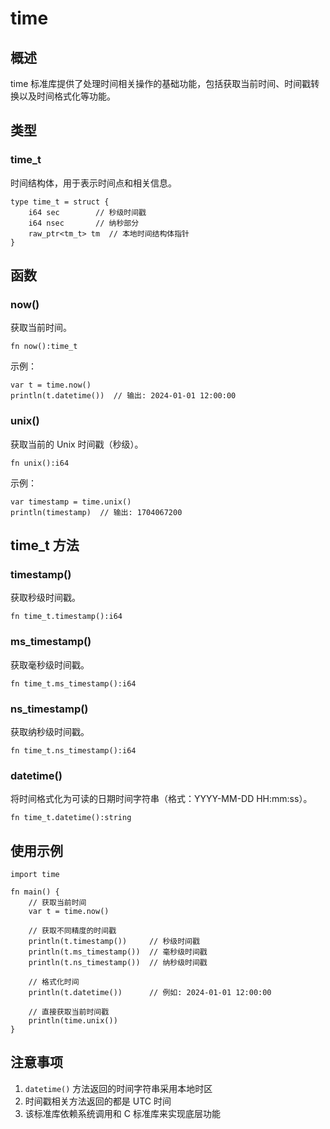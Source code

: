 # time

## 概述
time 标准库提供了处理时间相关操作的基础功能，包括获取当前时间、时间戳转换以及时间格式化等功能。

## 类型

### time_t
时间结构体，用于表示时间点和相关信息。

```nature
type time_t = struct {
    i64 sec        // 秒级时间戳
    i64 nsec       // 纳秒部分
    raw_ptr<tm_t> tm  // 本地时间结构体指针
}
```

## 函数

### now()
获取当前时间。

```nature
fn now():time_t
```

示例：
```nature
var t = time.now()
println(t.datetime())  // 输出: 2024-01-01 12:00:00
```

### unix()
获取当前的 Unix 时间戳（秒级）。

```nature
fn unix():i64
```

示例：
```nature
var timestamp = time.unix()
println(timestamp)  // 输出: 1704067200
```

## time_t 方法

### timestamp()
获取秒级时间戳。

```nature
fn time_t.timestamp():i64
```

### ms_timestamp()
获取毫秒级时间戳。

```nature
fn time_t.ms_timestamp():i64
```

### ns_timestamp()
获取纳秒级时间戳。

```nature
fn time_t.ns_timestamp():i64
```

### datetime()
将时间格式化为可读的日期时间字符串（格式：YYYY-MM-DD HH:mm:ss）。

```nature
fn time_t.datetime():string
```

## 使用示例

```nature
import time

fn main() {
    // 获取当前时间
    var t = time.now()
    
    // 获取不同精度的时间戳
    println(t.timestamp())     // 秒级时间戳
    println(t.ms_timestamp())  // 毫秒级时间戳
    println(t.ns_timestamp())  // 纳秒级时间戳
    
    // 格式化时间
    println(t.datetime())      // 例如: 2024-01-01 12:00:00
    
    // 直接获取当前时间戳
    println(time.unix())
}
```

## 注意事项
1. `datetime()` 方法返回的时间字符串采用本地时区
2. 时间戳相关方法返回的都是 UTC 时间
3. 该标准库依赖系统调用和 C 标准库来实现底层功能